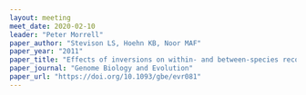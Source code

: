 ```yaml
---
layout: meeting
meet_date: 2020-02-10
leader: "Peter Morrell"
paper_author: "Stevison LS, Hoehn KB, Noor MAF"
paper_year: "2011"
paper_title: "Effects of inversions on within- and between-species recombination and divergence"
paper_journal: "Genome Biology and Evolution"
paper_url: "https://doi.org/10.1093/gbe/evr081"
---
```


